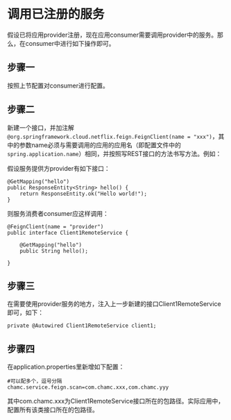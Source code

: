 # 调用已注册的服务

假设已将应用provider注册，现在应用consumer需要调用provider中的服务。那么，在consumer中进行如下操作即可。

## 步骤一

按照上节配置对consumer进行配置。

## 步骤二

新建一个接口，并加注解`@org.springframework.cloud.netflix.feign.FeignClient(name = "xxx")`，其中的参数name必须与需要调用的应用的应用名（即配置文件中的`spring.application.name`）相同，并按照写REST接口的方法书写方法。例如：

假设服务提供方provider有如下接口：

	@GetMapping("hello")
	public ResponseEntity<String> hello() {
	    return ResponseEntity.ok("Hello world!");
	}

则服务消费者consumer应这样调用：

	@FeignClient(name = "provider")
	public interface Client1RemoteService {
	
	    @GetMapping("hello")
	    public String hello();
	
	}

## 步骤三

在需要使用provider服务的地方，注入上一步新建的接口Client1RemoteService即可，如下：

	private @Autowired Client1RemoteService client1;

## 步骤四

在application.properties里新增如下配置：

	#可以配多个，逗号分隔
	chamc.service.feign.scan=com.chamc.xxx,com.chamc.yyy

其中com.chamc.xxx为Client1RemoteService接口所在的包路径。实际应用中，配置所有该类接口所在的包路径。


